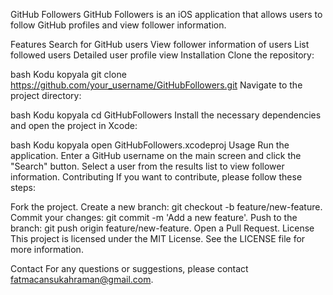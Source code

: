 GitHub Followers
GitHub Followers is an iOS application that allows users to follow GitHub profiles and view follower information.

Features
Search for GitHub users
View follower information of users
List followed users
Detailed user profile view
Installation
Clone the repository:

bash
Kodu kopyala
git clone https://github.com/your_username/GitHubFollowers.git
Navigate to the project directory:

bash
Kodu kopyala
cd GitHubFollowers
Install the necessary dependencies and open the project in Xcode:

bash
Kodu kopyala
open GitHubFollowers.xcodeproj
Usage
Run the application.
Enter a GitHub username on the main screen and click the "Search" button.
Select a user from the results list to view follower information.
Contributing
If you want to contribute, please follow these steps:

Fork the project.
Create a new branch: git checkout -b feature/new-feature.
Commit your changes: git commit -m 'Add a new feature'.
Push to the branch: git push origin feature/new-feature.
Open a Pull Request.
License
This project is licensed under the MIT License. See the LICENSE file for more information.

Contact
For any questions or suggestions, please contact fatmacansukahraman@gmail.com.

